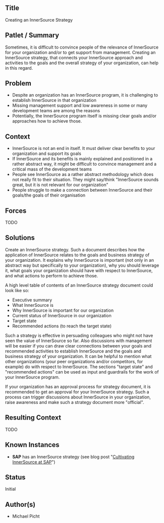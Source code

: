 ## Title

Creating an InnerSource Strategy

## Patlet / Summary

Sometimes, it is difficult to convince people of the relevance of InnerSource for your organization and/or to get support from management. Creating an InnerSource strategy, that connects your InnerSource approach and activities to the goals and the overall strategy of your organization, can help in this regard.

## Problem

- Despite an organization has an InnerSource program, it is challenging to establish InnerSource in that organization
- Missing management support and low awareness in some or many development teams are among the reasons
- Potentially, the InnerSource program itself is missing clear goals and/or approaches how to achieve those.

## Context

- InnerSource is not an end in itself. It must deliver clear benefits to your organization and support its goals
- If InnerSource and its benefits is mainly explained and positioned in a rather abstract way, it might be difficult to convince management and a critical mass of the development teams
- People see InnerSource as a rather abstract methodology which does not really fit to their situation. They might say/think "InnerSource sounds great, but it is not relevant for our organization"
- People struggle to make a connection between InnerSource and their goals/the goals of their organisation

## Forces

TODO

<!--
What makes the problem difficult?
What are the trade-offs?
These are constraints that **can be changed** at a cost.
The solution might change one or more of these forces in order to solve the problem, while also in-turn changing the context.
-->

## Solutions

Create an InnerSource strategy. Such a document describes how the application of InnerSource relates to the goals and business strategy of your organization. It explains why InnerSource is important (not only in an abstract way but specifically to your organization), why you should leverage it, what goals your organization should have with respect to InnerSource, and what actions to perform to achieve those.

A high level table of contents of an InnerSource strategy document could look like so:

- Executive summary
- What InnerSource is
- Why InnerSource is important for our organization
- Current status of InnerSource in our organization
- Target state
- Recommended actions (to reach the target state)

Such a strategy is effective in persuading colleagues who might not have seen the value of InnerSource so far. Also discussions with management will be easier if you can draw clear connections between your goals and recommended activities to establish InnerSource and the goals and business strategy of your organization. It can be helpful to mention what other organizations (your peer organizations and/or competitors, for example) do with respect to InnerSource. The sections "target state" and "recommended actions" can be used as input and guardrails for the work of your InnerSource program.

If your organization has an approval process for strategy document, it is recommended to get an approval for your InnerSource strategy. Such a process can trigger discussions about InnerSource in your organization, raise awareness and make such a strategy document more "official".

## Resulting Context

TODO

<!--
What is the situation after the problem has been solved?
The original context is changed indirectly by way of the solution.
Often this section can include discussion of the next possible Patterns/problems introduced.
This section can be short in content - the solution may not introduce new problems or change much context.
-->

## Known Instances

- **SAP** has an InnerSource strategy (see blog post "[Cultivating InnerSource at SAP](https://community.sap.com/t5/open-source-blogs/cultivating-innersource-at-sap/ba-p/13575274)")

## Status

Initial

## Author(s)

- Michael Picht
